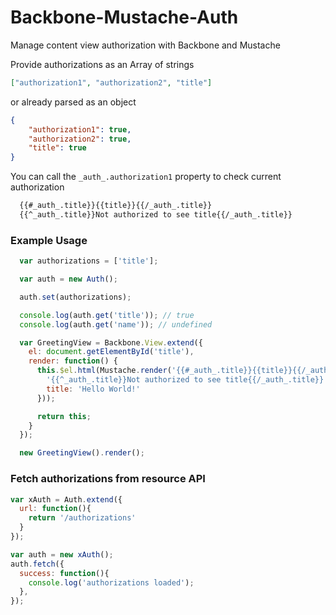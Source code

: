 # Backbone-Mustache-Auth

Manage content view authorization with Backbone and Mustache

Provide authorizations as an Array of strings

```json
["authorization1", "authorization2", "title"]
```

or already parsed as an object

```json
{
    "authorization1": true,
    "authorization2": true,
    "title": true
}
```

You can call the `_auth_.authorization1` property to check current authorization

```html
  {{#_auth_.title}}{{title}}{{/_auth_.title}}
  {{^_auth_.title}}Not authorized to see title{{/_auth_.title}}
```

### Example Usage

```javascript
  var authorizations = ['title'];

  var auth = new Auth();

  auth.set(authorizations);

  console.log(auth.get('title')); // true
  console.log(auth.get('name')); // undefined

  var GreetingView = Backbone.View.extend({
    el: document.getElementById('title'),
    render: function() {
      this.$el.html(Mustache.render('{{#_auth_.title}}{{title}}{{/_auth_.title}}' +
        '{{^_auth_.title}}Not authorized to see title{{/_auth_.title}}', {
        title: 'Hello World!'
      }));

      return this;
    }
  });

  new GreetingView().render();
```

### Fetch authorizations from resource API

```javascript
var xAuth = Auth.extend({
  url: function(){
    return '/authorizations'
  }
});

var auth = new xAuth();
auth.fetch({
  success: function(){
    console.log('authorizations loaded');  
  },
});
```
